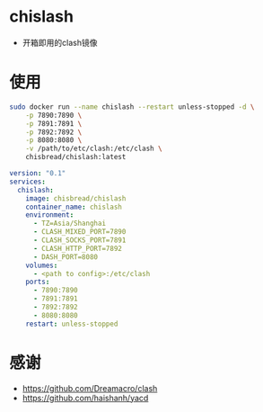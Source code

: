 # chislash
- 开箱即用的clash镜像

# 使用
```bash
sudo docker run --name chislash --restart unless-stopped -d \
    -p 7890:7890 \
    -p 7891:7891 \
    -p 7892:7892 \
    -p 8080:8080 \
    -v /path/to/etc/clash:/etc/clash \
    chisbread/chislash:latest
```
```yaml
version: "0.1"
services:
  chislash:
    image: chisbread/chislash
    container_name: chislash
    environment:
      - TZ=Asia/Shanghai
      - CLASH_MIXED_PORT=7890
      - CLASH_SOCKS_PORT=7891
      - CLASH_HTTP_PORT=7892
      - DASH_PORT=8080
    volumes:
      - <path to config>:/etc/clash
    ports:
      - 7890:7890
      - 7891:7891
      - 7892:7892
      - 8080:8080
    restart: unless-stopped
```
# 感谢
- https://github.com/Dreamacro/clash
- https://github.com/haishanh/yacd